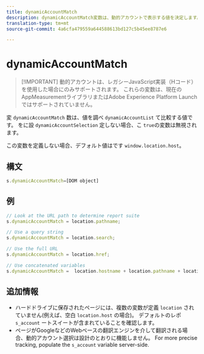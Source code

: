 ```yaml
---
title: dynamicAccountMatch
description: dynamicAccountMatch変数は、動的アカウントで表示する値を決定します。
translation-type: tm+mt
source-git-commit: 4a6cfa479559a644588613bd127c5b45ee8787e6

---
```



# dynamicAccountMatch

> [!IMPORTANT] 動的アカウントは、レガシーJavaScript実装（Hコード）を使用した場合にのみサポートされます。 これらの変数は、現在のAppMeasurementライブラリまたはAdobe Experience Platform Launchではサポートされていません。

変 `dynamicAccountMatch` 数は、値を調べ `dynamicAccountList` て比較する値です。 をに設 `dynamicAccountSelection` 定しない場合、こ `true`の変数は無視されます。

この変数を定義しない場合、デフォルト値はです `window.location.host`。

## 構文

```js
s.dynamicAccountMatch=[DOM object]
```

## 例

```js
// Look at the URL path to determine report suite
s.dynamicAccountMatch = location.pathname;

// Use a query string
s.dynamicAccountMatch = location.search;

// Use the full URL
s.dynamicAccountMatch = location.href;

// Use concatenated variables
s.dynamicAccountMatch =  location.hostname + location.pathname + location.search;
```

## 追加情報

* ハードドライブに保存されたページには、複数の変数が定義 `location` されていません(例えば、空白 `location.host` の場合)。 デフォルトのレポ `s_account` ートスイートが含まれていることを確認します。
* ページがGoogleなどのWebベースの翻訳エンジンを介して翻訳される場合、動的アカウント選択は設計のとおりに機能しません。 For more precise tracking, populate the `s_account` variable server-side.
